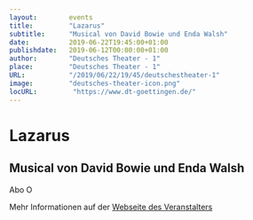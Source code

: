 ```yaml
---
layout:        events
title:         "Lazarus"
subtitle:      "Musical von David Bowie und Enda Walsh"
date:          2019-06-22T19:45:00+01:00
publishdate:   2019-06-12T00:00:00+01:00
author:        "Deutsches Theater - 1"
place:         "Deutsches Theater - 1"
URL:           "/2019/06/22/19/45/deutschestheater-1"
image:         "deutsches-theater-icon.png"
locURL:         "https://www.dt-goettingen.de/"
---
```


Lazarus
===========

Musical von David Bowie und Enda Walsh
-----------

 Abo O

Mehr Informationen auf der [Webseite des Veranstalters](https://www.dt-goettingen.de/stueck/lazarus/)
